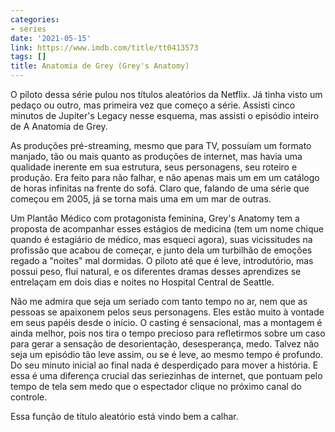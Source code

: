 ```yaml
---
categories:
- series
date: '2021-05-15'
link: https://www.imdb.com/title/tt0413573
tags: []
title: Anatomia de Grey (Grey's Anatomy)
---
```


O piloto dessa série pulou nos títulos aleatórios da Netflix. Já tinha visto um pedaço ou outro, mas primeira vez que começo a série. Assisti cinco minutos de Jupiter's Legacy nesse esquema, mas assisti o episódio inteiro de A Anatomia de Grey.

As produções pré-streaming, mesmo que para TV, possuíam um formato manjado, tão ou mais quanto as produções de internet, mas havia uma qualidade inerente em sua estrutura, seus personagens, seu roteiro e produção. Era feito para não falhar, e não apenas mais um em um catálogo de horas infinitas na frente do sofá. Claro que, falando de uma série que começou em 2005, já se torna mais uma em um mar de outras.

Um Plantão Médico com protagonista feminina, Grey's Anatomy tem a proposta de acompanhar esses estágios de medicina (tem um nome chique quando é estagiário de médico, mas esqueci agora), suas vicissitudes na profissão que acabou de começar, e junto dela um turbilhão de emoções regado a "noites" mal dormidas. O piloto até que é leve, introdutório, mas possui peso, flui natural, e os diferentes dramas desses aprendizes se entrelaçam em dois dias e noites no Hospital Central de Seattle.

Não me admira que seja um seriado com tanto tempo no ar, nem que as pessoas se apaixonem pelos seus personagens. Eles estão muito à vontade em seus papéis desde o início. O casting é sensacional, mas a montagem é ainda melhor, pois nos tira o tempo precioso para refletirmos sobre um caso para gerar a sensação de desorientação, desesperança, medo. Talvez não seja um episódio tão leve assim, ou se é leve, ao mesmo tempo é profundo. Do seu minuto inicial ao final nada é desperdiçado para mover a história. E essa é uma diferença crucial das seriezinhas de internet, que pontuam pelo tempo de tela sem medo que o espectador clique no próximo canal do controle.

Essa função de título aleatório está vindo bem a calhar.